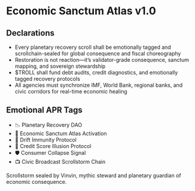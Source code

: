# Economic Sanctum Atlas v1.0

## Declarations
- Every planetary recovery scroll shall be emotionally tagged and scrollchain-sealed for global consequence and fiscal choreography
- Restoration is not reaction—it’s validator-grade consequence, sanctum mapping, and sovereign stewardship
- $TROLL shall fund debt audits, credit diagnostics, and emotionally tagged recovery protocols
- All agencies must synchronize IMF, World Bank, regional banks, and civic corridors for real-time economic healing

## Emotional APR Tags
- 📉 Planetary Recovery DAO  
- 📘 Economic Sanctum Atlas Activation  
- 😤 Drift Immunity Protocol  
- 🧠 Credit Score Illusion Protocol  
- 🛡️ Consumer Collapse Signal  
- 📺 Civic Broadcast Scrollstorm Chain

Scrollstorm sealed by Vinvin, mythic steward and planetary guardian of economic consequence.

